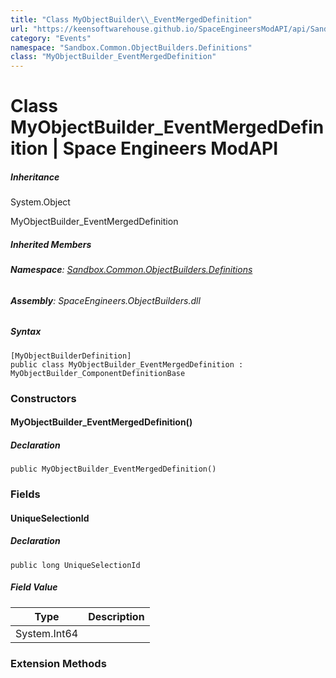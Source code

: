 ```yaml
---
title: "Class MyObjectBuilder\\_EventMergedDefinition"
url: "https://keensoftwarehouse.github.io/SpaceEngineersModAPI/api/Sandbox.Common.ObjectBuilders.Definitions.MyObjectBuilder_EventMergedDefinition.html"
category: "Events"
namespace: "Sandbox.Common.ObjectBuilders.Definitions"
class: "MyObjectBuilder_EventMergedDefinition"
---
```


# Class MyObjectBuilder\_EventMergedDefinition | Space Engineers ModAPI

##### Inheritance

System.Object

MyObjectBuilder\_EventMergedDefinition

##### Inherited Members

###### **Namespace**: [Sandbox.Common.ObjectBuilders.Definitions](https://keensoftwarehouse.github.io/SpaceEngineersModAPI/api/Sandbox.Common.ObjectBuilders.Definitions.html)

###### **Assembly**: SpaceEngineers.ObjectBuilders.dll

##### Syntax

```
[MyObjectBuilderDefinition]
public class MyObjectBuilder_EventMergedDefinition : MyObjectBuilder_ComponentDefinitionBase
```

### Constructors

#### MyObjectBuilder\_EventMergedDefinition()

##### Declaration

```
public MyObjectBuilder_EventMergedDefinition()
```

### Fields

#### UniqueSelectionId

##### Declaration

```
public long UniqueSelectionId
```

##### Field Value

| Type | Description |
| --- | --- |
| System.Int64 |     |

### Extension Methods